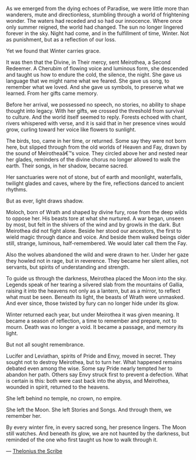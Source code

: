 As we emerged from the dying echoes of Paradise, we were little more than wanderers, mute and directionless, stumbling through a world of frightening wonder. The waters had receded and so had our innocence. Where once only summer reigned, the world had changed. The sun no longer lingered forever in the sky. Night had come, and in the fulfillment of time, Winter. Not as punishment, but as a reflection of our loss.

Yet we found that Winter carries grace.

It was then that the Divine, in Their mercy, sent Meirothea, a Second Redeemer. A Cherubim of flowing voice and luminous form, she descended and taught us how to endure the cold, the silence, the night. She gave us language that we might name what we feared. She gave us song, to remember what we loved. And she gave us symbols, to preserve what we learned. From her gifts came memory.

Before her arrival, we possessed no speech, no stories, no ability to shape thought into legacy. With her gifts, we crossed the threshold from survival to culture. And the world itself seemed to reply. Forests echoed with chant, rivers whispered with verse, and it is said that in her presence vines would grow, curling toward her voice like flowers to sunlight.

The birds, too, came in her time, or returned. Some say they were not born here, but slipped through from the old worlds of Heaven and Fay, drawn by the sound of Meirotheaâ€™s voice. They circled above her and nested near her glades, reminders of the divine chorus no longer allowed to walk the earth. Their songs, in her shadow, became sacred. 

Her sanctuaries were not of stone, but of earth and moonlight, waterfalls, twilight glades and caves, where by the fire, reflections danced to ancient rhythms.

But as ever, light draws shadow.

Moloch, born of Wrath and shaped by divine fury, rose from the deep wilds to oppose her. His beasts tore at what she nurtured. A war began, unseen by most, but felt in the shivers of the wind and by growls in the dark. But Meirothea did not fight alone. Beside her stood our ancestors, the first to wield magic through dance and voice. And beside them walked beings older still, strange, luminous, half-remembered. We would later call them the Fay.

Also the wolves abandoned the wild and were drawn to her. Under her gaze they howled not in rage, but in reverence. They became her silent allies, not servants, but spirits of understanding and strength.

To guide us through the darkness, Meirothea placed the Moon into the sky. Legends speak of her tearing a silvered slab from the mountains of Gallia, raising it into the heavens not only as a lantern, but as a mirror, to reflect what must be seen. Beneath its light, the beasts of Wrath were unmasked. And ever since, those twisted by fury can no longer hide under its glow.

Winter returned each year, but under Meirothea it was given meaning. It became a season of reflection, a time to remember and prepare, not to mourn. Death was no longer a void. It became a passage, and memory its light.

But not all sought remembrance.

Lucifer and Leviathan, spirits of Pride and Envy, moved in secret. They sought not to destroy Meirothea, but to turn her. What happened remains debated even among the wise. Some say Pride nearly tempted her to abandon her path. Others say Envy struck first to prevent a defection. What is certain is this: both were cast back into the abyss, and Meirothea, wounded in spirit, returned to the heavens.

She left behind no temple, no crown, no empire.

She left the Moon. She left Stories and Songs. And through them, we remember her.

By every winter fire, in every sacred song, her presence lingers. The Moon still watches. And beneath its glow, we are not haunted by the darkness, but reminded of the one who first taught us how to walk through it.

— [Thelonius the Scribe](lore.html?category=Known%20Figures&item=thelonius-the-scribe)